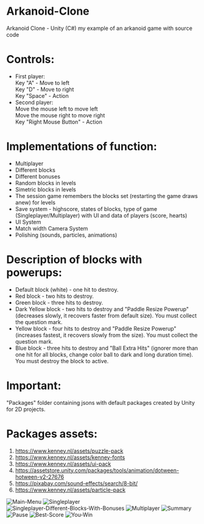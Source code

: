 # Arkanoid-Clone
Arkanoid Clone - Unity (C#) my example of an arkanoid game with source code

# Controls:
* First player:<br />
Key "A" - Move to left<br />
Key "D" - Move to right<br />
Key "Space" - Action
* Second player:<br />
Move the mouse left to move left<br />
Move the mouse right to move right<br />
Key "Right Mouse Button" - Action

# Implementations of function:

* Multiplayer
* Different blocks
* Different bonuses
* Random blocks in levels
* Simetric blocks in levels
* The session game remembers the blocks set (restarting the game draws anew) for levels
* Save system - highscore, states of blocks, type of game (Singleplayer/Multiplayer) with UI and data of players (score, hearts)
* UI System
* Match width Camera System
* Polishing (sounds, particles, animations)

# Description of blocks with powerups:

* Default block (white) - one hit to destroy.
* Red block - two hits to destroy.
* Green block - three hits to destroy.
* Dark Yellow block - two hits to destroy and "Paddle Resize Powerup" (decreases slowly, it recovers faster from default size). You must collect the question mark.
* Yellow block - four hits to destroy and "Paddle Resize Powerup" (increases fastest, it recovers slowly from the size). You must collect the question mark.
* Blue block - three hits to destroy and "Ball Extra Hits" (ignorer more than one hit for all blocks, change color ball to dark and long duration time). You must destroy the block to active.

# Important:
"Packages" folder containing jsons with default packages created by Unity for 2D projects.

# Packages assets:
1. https://www.kenney.nl/assets/puzzle-pack
2. https://www.kenney.nl/assets/kenney-fonts
3. https://www.kenney.nl/assets/ui-pack
4. https://assetstore.unity.com/packages/tools/animation/dotween-hotween-v2-27676
5. https://pixabay.com/sound-effects/search/8-bit/
6. https://www.kenney.nl/assets/particle-pack

![Main-Menu](https://raw.githubusercontent.com/pawel54321/Arkanoid-Clone/main/Screen_1.jpg)
![Singleplayer](https://raw.githubusercontent.com/pawel54321/Arkanoid-Clone/main/Screen_2.jpg)
![Singleplayer-Different-Blocks-With-Bonuses](https://raw.githubusercontent.com/pawel54321/Arkanoid-Clone/main/Screen_3.jpg)
![Multiplayer](https://raw.githubusercontent.com/pawel54321/Arkanoid-Clone/main/Screen_4.jpg)
![Summary](https://raw.githubusercontent.com/pawel54321/Arkanoid-Clone/main/Screen_5.jpg)
![Pause](https://raw.githubusercontent.com/pawel54321/Arkanoid-Clone/main/Screen_6.jpg)
![Best-Score](https://raw.githubusercontent.com/pawel54321/Arkanoid-Clone/main/Screen_7.jpg)
![You-Win](https://raw.githubusercontent.com/pawel54321/Arkanoid-Clone/main/Screen_8.jpg)